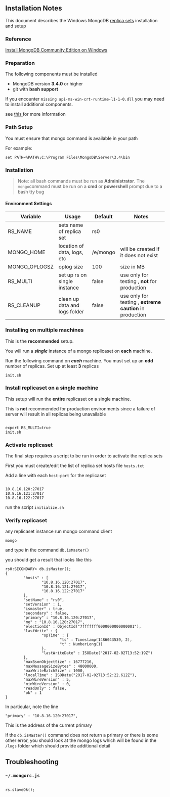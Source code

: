 ## Installation Notes

This document describes the Windows MongoDB [replica sets](https://docs.mongodb.com/manual/replication/) installation and setup

### Reference

[Install MongoDB Community Edition on Windows](https://docs.mongodb.com/manual/tutorial/install-mongodb-on-windows/)


### Preparation

The following components must be installed

- MongoDB version **3.4.0** or higher
- git with **bash support**

If you encounter  `missing api-ms-win-crt-runtime-l1-1-0.dll` you may need to install additional components.

see [this ](http://stackoverflow.com/questions/33265663/api-ms-win-crt-runtime-l1-1-0-dll-is-missing-when-opening-microsoft-office-file) for more information

### Path Setup

You must ensure that mongo command is available in your path

For example:

`set PATH=%PATH%;C:\Program Files\MongoDB\Server\3.4\bin`

### Installation

> Note: all bash commands must be run as **Administrator**. The `mongo`command must be run on a **cmd** or **powershell** prompt due to a bash tty bug

#### Environment Settings

|Variable|Usage|Default|Notes|
|--------|-----|-------|-----|
|RS_NAME|sets name of replica set| rs0| |
|MONGO_HOME|location of data, logs, etc| /e/mongo| will be created if it does not exist|
|MONGO_OPLOGSZ|oplog size| 100| size in MB|
|RS_MULTI|set up rs on single instance| false| use only for testing , **not** for production|
|RS_CLEANUP|clean up data and logs folder| false| use only for testing , **extreme caution** in production|

### Installing on multiple machines

This is the **recommended** setup.

You will run a **_single_** instance of a mongo replicaset on **each** machine.

Run the following command on **_each_** machine. You must set up an **odd** number of replicas. Set up at least **3** replicas

`init.sh`

### Install replicaset on a single machine

This setup will run the **entire** replicaset on a single machine.

This is **not** recommended for production environments since a failure of server will result in all replicas being unavailable


```

export RS_MULTI=true
init.sh

```

### Activate replicaset

The final step requires a script to be run in order to activate the replica sets

First you must create/edit the list of replica set hosts file `hosts.txt`

Add a line with each `host:port` for the replicaset

```

10.8.16.120:27017
10.8.16.121:27017
10.8.16.122:27017

```

run the script `initialize.sh`


### Verify replicaset

any replicaset instance run mongo command client

`mongo`

and type in the command `db.isMaster()`

you should get a result that looks like this

```
rs0:SECONDARY> db.isMaster();
{
        "hosts" : [
                "10.8.16.120:27017",
                "10.8.16.121:27017",
                "10.8.16.122:27017"
        ],
        "setName" : "rs0",
        "setVersion" : 1,
        "ismaster" : true,
        "secondary" : false,
        "primary" : "10.8.16.120:27017",
        "me" : "10.8.16.120:27017",
        "electionId" : ObjectId("7fffffff0000000000000001"),
        "lastWrite" : {
                "opTime" : {
                        "ts" : Timestamp(1486043539, 2),
                        "t" : NumberLong(1)
                },
                "lastWriteDate" : ISODate("2017-02-02T13:52:19Z")
        },
        "maxBsonObjectSize" : 16777216,
        "maxMessageSizeBytes" : 48000000,
        "maxWriteBatchSize" : 1000,
        "localTime" : ISODate("2017-02-02T13:52:22.612Z"),
        "maxWireVersion" : 5,
        "minWireVersion" : 0,
        "readOnly" : false,
        "ok" : 1
}
```

In particular, note the line

`"primary" : "10.8.16.120:27017",`

This is the address of the current primary

If the `db.isMaster()` command does not return a primary or there is some other error, you should
look at the mongo logs which will be found in the `/logs` folder which should provide additional
detail

## Troubleshooting

### `~/.mongorc.js`

```

rs.slaveOk();

```

